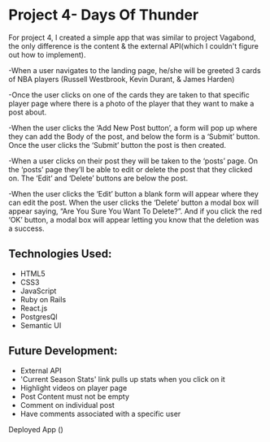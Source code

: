 # Project 4- Days Of Thunder<br>

For project 4, I created a simple app that was similar to project Vagabond, the only difference is the content & the external API(which I couldn't figure out how to implement).

-When a user navigates to the landing page, he/she will be greeted 3 cards of NBA players (Russell Westbrook, Kevin Durant, & James Harden)

-Once the user clicks on one of the cards they are taken to that specific player page where there is a photo of the player that they want to make a post about.

-When the user clicks the ‘Add New Post button’, a form will pop up where they can add the Body of the post, and below the form is a ‘Submit’ button. Once the user clicks the ‘Submit’ button the post is then created.

-When a user clicks on their post they will be taken to the ‘posts’ page. On the ‘posts’ page they’ll be able to edit or delete the post that they clicked on. The ‘Edit’ and ‘Delete’ buttons are below the post.

-When the user clicks the ‘Edit’ button a blank form will appear where they can edit the post.
When the user clicks the ‘Delete’ button a modal box will appear saying, “Are You Sure You Want To Delete?”. And if you click the red ‘OK’ button, a modal box will appear letting you know that the deletion was a success.


## Technologies Used:

<ul>
<li>HTML5</li>
<li>CSS3</li>
<li>JavaScript</li>
<li>Ruby on Rails</li>
<li>React.js</li>
<li>PostgresQl</li>
<li>Semantic UI</li>
</ul>



## Future Development:
<ul>
<li>External API</li>
<li>'Current Season Stats' link pulls up stats when you click on it</li>
<li>Highlight videos on player page</li>
<li>Post Content must not be empty</li>
<li>Comment on individual post</li>
<li>Have comments associated with a specific user</li>

</ul>



Deployed App () 